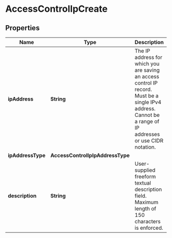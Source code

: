 

# AccessControlIpCreate


## Properties

Name | Type | Description | Notes
------------ | ------------- | ------------- | -------------
**ipAddress** | **String** | The IP address for which you are saving an access control IP record. Must be a single IPv4 address. Cannot be a range of IP addresses or use CIDR notation. | 
**ipAddressType** | **AccessControlIpIpAddressType** |  |  [optional]
**description** | **String** | User-supplied freeform textual description field. Maximum length of 150 characters is enforced. |  [optional]



